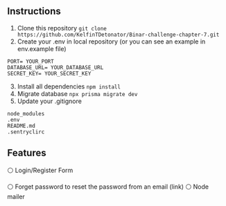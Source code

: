 ## Instructions
1) Clone this repository
```git clone https://github.com/KelfinTDetonator/Binar-challenge-chapter-7.git```
2) Create your .env in local repository (or you can see an example in env.example file)
```
PORT= YOUR_PORT
DATABASE_URL= YOUR_DATABASE_URL
SECRET_KEY= YOUR_SECRET_KEY
```
3) Install all dependencies ```npm install```
4) Migrate database ```npx prisma migrate dev```
5) Update your .gitignore
```
node_modules
.env
README.md
.sentryclirc
```
## Features
:white_circle: Login/Register Form

:white_circle: Forget password to reset the password from an email (link)
:white_circle: Node mailer
